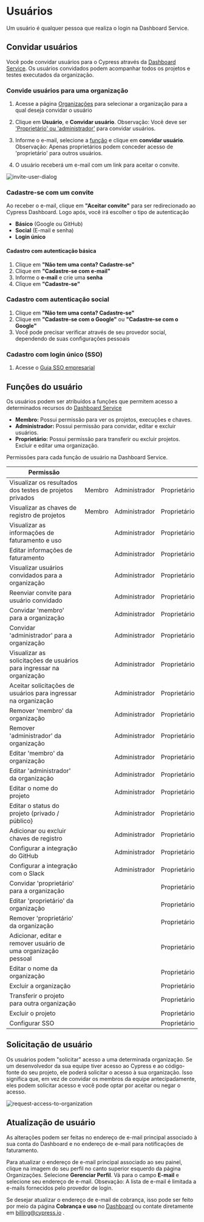 # Usuários


Um usuário é qualquer pessoa que realiza o login na Dashboard Service.

## Convidar usuários

Você pode convidar usuários para o Cypress através da [Dashboard Service](https://dashboard.cypress.io/). Os usuários 
convidados podem acompanhar todos os projetos e testes executados da organização.

### Convide usuários para uma organização

1. Acesse a página [Organizações](https://dashboard.cypress.io/organizations) para selecionar a organização para a qual 
deseja convidar o usuário

2. Clique em **Usuário**, e **Convidar usuário**. Observação: Você deve ser ['Proprietário' ou 'administrador'](https://docs.cypress.io/guides/dashboard/users#Sign-Up-with-an-Invitation)
 para convidar usuários.

3. Informe o e-mail, selecione a [função](https://docs.cypress.io/guides/dashboard/users#User-roles) e clique em 
**convidar usuário**.
Observação: Apenas proprietários podem conceder acesso de 'proprietário' para outros usuários.

4. O usuário receberá um e-mail com um link para aceitar o convite.

![invite-user-dialog](https://docs.cypress.io/_nuxt/img/invite-user-dialog.3df632b.png)

### Cadastre-se com um convite

Ao receber o e-mail, clique em **"Aceitar convite"** para ser redirecionado ao Cypress Dashboard. Logo após, você irá 
escolher o tipo de autenticação

- **Básico** (Google ou GitHub)  
- **Social** (E-mail e senha)
- **Login único**

#### Cadastro com autenticação básica

1. Clique em **"Não tem uma conta? Cadastre-se"**
2. Clique em **"Cadastre-se com e-mail"**
3. Informe o **e-mail** e crie uma **senha**
4. Clique em **"Cadastre-se"**

### Cadastro com autenticação social

1. Clique em **"Não tem uma conta? Cadastre-se"**
2. Clique em **"Cadastre-se com o Google"** ou **"Cadastre-se com o Google"**
3. Você pode precisar verificar através de seu provedor social, dependendo de suas configurações pessoais

### Cadastro com login único (SSO)

1. Acesse o [Guia SSO empresarial](https://docs.cypress.io/guides/dashboard/organizations#Slack-Integration)

## Funções do usuário

Os usuários podem ser atribuídos a funções que permitem acesso a determinados recursos do [Dashboard Service](https://dashboard.cypress.io/)

- **Membro:** Possui permissão para ver os projetos, execuções e chaves.
- **Administrador:** Possui permissão para convidar, editar e excluir usuários.
- **Proprietário:** Possui permissão para transferir ou excluir projetos. Excluir e editar uma organização.

Permissões para cada função de usuário na Dashboard Service.

|      Permissão                                                |                 |                      |                       |
| ------------------------------------------------------------- | --------------- | -------------------- |-----------------------|
|      Visualizar os resultados dos testes de projetos privados   |     Membro      |     Administrador     |     Proprietário     |
|      Visualizar as chaves de registro de projetos                 | Membro |  Administrador | Proprietário |
|      Visualizar as informações de faturamento e uso               |        |  Administrador | Proprietário |    
|      Editar informações de faturamento                            |        |  Administrador | Proprietário |   
|      Visualizar usuários convidados para a organização            |        |  Administrador | Proprietário |   
|      Reenviar convite para usuário convidado                      |        |  Administrador | Proprietário |   
|      Convidar 'membro' para a organização                         |        |  Administrador | Proprietário |
|      Convidar 'administrador' para a organização                          |        |  Administrador | Proprietário |
|      Visualizar as solicitações de usuários para ingressar na organização |   |  Administrador| Proprietário |
|      Aceitar solicitações de usuários para ingressar na organização |        |  Administrador | Proprietário|
|      Remover 'membro' da organização                          |        |  Administrador | Proprietário |
|      Remover 'administrador' da organização                          |        |  Administrador |Proprietário |
|      Editar 'membro' da organização                          |        |  Administrador | Proprietário |
|      Editar 'administrador' da organização                          |        |  Administrador | Proprietário |
|      Editar o nome do projeto                        |        |  Administrador | Proprietário |
|      Editar o status do projeto (privado / público}                     |        |  Administrador | Proprietário |
|      Adicionar ou excluir chaves de registro                     |        |  Administrador | Proprietário |
|      Configurar a integração do GitHub                     |        |  Administrador | Proprietário |
|      Configurar a integração com o Slack                   |        |  Administrador | Proprietário |
|      Convidar 'proprietário' para a organização            |        |          | Proprietário |
|      Editar 'proprietário' da organização            |        |          | Proprietário |
|      Remover 'proprietário' da organização           |        |          | Proprietário |
|      Adicionar, editar e remover usuário de uma organização pessoal           |        |          | Proprietário |
|      Editar o nome da organização           |        |          | Proprietário |
|      Excluir a organização           |        |          | Proprietário |
|      Transferir o projeto para outra organização           |        |          | Proprietário |
|      Excluir  o projeto           |        |          | Proprietário |
|      Configurar SSO               |        |          | Proprietário |

## Solicitação de usuário

Os usuários podem "solicitar" acesso a uma determinada organização. Se um desenvolvedor da sua equipe tiver acesso ao Cypress
e ao código-fonte do seu projeto, ele poderá solicitar o acesso à sua organização. Isso significa que, em vez de convidar
os membros da equipe antecipadamente, eles podem solicitar acesso e você pode optar por aceitar ou negar o acesso.

![request-access-to-organization](https://docs.cypress.io/_nuxt/img/request-access-to-organization.7e2a510.png)

## Atualização de usuário

As alterações podem ser feitas no endereço de e-mail principal associado à sua conta do Dashboard e no endereço de e-mail
para notificações de faturamento.

Para atualizar o endereço de e-mail principal associado ao seu painel, clique na imagem do seu perfil no canto superior 
esquerdo da página Organizações. Selecione **Gerenciar Perfil**. Vá para o campo **E-mail** e selecione seu endereço de 
e-mail. 
Obsevação: A lista de e-mail é limitada a e-mails fornecidos pelo provedor de login.

Se desejar atualizar o endereço de e-mail de cobrança, isso pode ser feito por meio da página **Cobrança e uso** no [Dashboard](https://dashboard.cypress.io/)
ou contate diretamente em billing@cypress.io .

